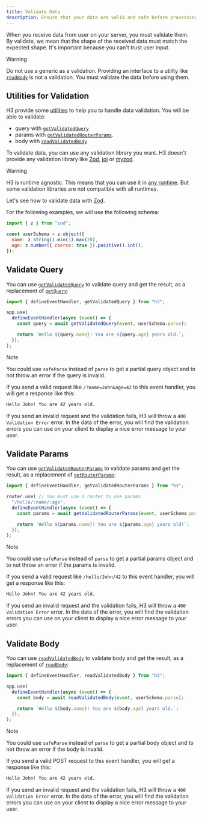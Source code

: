 ```yaml
---
title: Validate Data
description: Ensure that your data are valid and safe before processing them.
---
```


When you receive data from user on your server, you must validate them. By validate, we mean that the shape of the received data must match the expected shape. It's important because you can't trust user input.

> [!WARNING]
> Do not use a generic as a validation. Providing an interface to a utility like [`readBody`](/api/utilites/read-body) is not a validation. You must validate the data before using them.

## Utilities for Validation

H3 provide some [utilities](/concepts/utilites) to help you to handle data validation. You will be able to validate:

- query with [`getValidatedQuery`](/api/utilities/get-validated-query)
- params with [`getValidatedRouterParams`](/api/utilities/get-validated-router-params).
- body with [`readValidatedBody`](/api/utilities/get-validated-body)

To validate data, you can use any validation library you want. H3 doesn't provide any validation library like [Zod](https://zod.dev), [joi](https://joi.dev) or [myzod](https://github.com/davidmdm/myzod).

> [!WARNING]
> H3 is runtime agnostic. This means that you can use it in [any runtime](/runtimes). But some validation libraries are not compatible with all runtimes.

Let's see how to validate data with [Zod](https://zod.dev).

For the following examples, we will use the following schema:

```js
import { z } from "zod";

const userSchema = z.object({
  name: z.string().min(3).max(20),
  age: z.number({ coerce: true }).positive().int(),
});
```

## Validate Query

You can use [`getValidatedQuery`](/api/utilities/get-validated-query) to validate query and get the result, as a replacement of [`getQuery`](/api/utilities/get-query):

```js
import { defineEventHandler, getValidatedQuery } from "h3";

app.use(
  defineEventHandler(async (event) => {
    const query = await getValidatedQuery(event, userSchema.parse);

    return `Hello ${query.name}! You are ${query.age} years old.`;
  }),
);
```

> [!NOTE]
> You could use `safeParse` instead of `parse` to get a partial query object and to not throw an error if the query is invalid.

If you send a valid request like `/?name=John&age=42` to this event handler, you will get a response like this:

```txt
Hello John! You are 42 years old.
```

If you send an invalid request and the validation fails, H3 will throw a `400 Validation Error` error. In the data of the error, you will find the validation errors you can use on your client to display a nice error message to your user.

## Validate Params

You can use [`getValidatedRouterParams`](/api/utilities/get-validated-router-params) to validate params and get the result, as a replacement of [`getRouterParams`](/api/utilities/get-router-params):

```js
import { defineEventHandler, getValidatedRouterParams } from "h3";

router.use( // You must use a router to use params
  "/hello/:name/:age",
  defineEventHandler(async (event) => {
    const params = await getValidatedRouterParams(event, userSchema.parse);

    return `Hello ${params.name}! You are ${params.age} years old!`;
  }),
);
```

> [!NOTE]
> You could use `safeParse` instead of `parse` to get a partial params object and to not throw an error if the params is invalid.

If you send a valid request like `/hello/John/42` to this event handler, you will get a response like this:

```txt
Hello John! You are 42 years old.
```

If you send an invalid request and the validation fails, H3 will throw a `400 Validation Error` error. In the data of the error, you will find the validation errors you can use on your client to display a nice error message to your user.

## Validate Body

You can use [`readValidatedBody`](/api/utilities/read-validated-body) to validate body and get the result, as a replacement of [`readBody`](/api/utilities/read-body):

```js
import { defineEventHandler, readValidatedBody } from "h3";

app.use(
  defineEventHandler(async (event) => {
    const body = await readValidatedBody(event, userSchema.parse);

    return `Hello ${body.name}! You are ${body.age} years old.`;
  }),
);
```

> [!NOTE]
> You could use `safeParse` instead of `parse` to get a partial body object and to not throw an error if the body is invalid.

If you send a valid POST request to this event handler, you will get a response like this:

```txt
Hello John! You are 42 years old.
```

If you send an invalid request and the validation fails, H3 will throw a `400 Validation Error` error. In the data of the error, you will find the validation errors you can use on your client to display a nice error message to your user.
